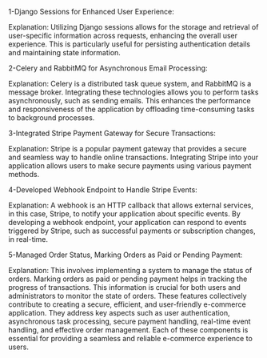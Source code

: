 1-Django Sessions for Enhanced User Experience:

Explanation: Utilizing Django sessions allows for the storage and retrieval of user-specific information across requests, enhancing the overall user experience. This is particularly useful for persisting authentication details and maintaining state information.

2-Celery and RabbitMQ for Asynchronous Email Processing:

Explanation: Celery is a distributed task queue system, and RabbitMQ is a message broker. Integrating these technologies allows you to perform tasks asynchronously, such as sending emails. This enhances the performance and responsiveness of the application by offloading time-consuming tasks to background processes.

3-Integrated Stripe Payment Gateway for Secure Transactions:

Explanation: Stripe is a popular payment gateway that provides a secure and seamless way to handle online transactions. Integrating Stripe into your application allows users to make secure payments using various payment methods.

4-Developed Webhook Endpoint to Handle Stripe Events:

Explanation: A webhook is an HTTP callback that allows external services, in this case, Stripe, to notify your application about specific events. By developing a webhook endpoint, your application can respond to events triggered by Stripe, such as successful payments or subscription changes, in real-time.

5-Managed Order Status, Marking Orders as Paid or Pending Payment:

Explanation: This involves implementing a system to manage the status of orders. Marking orders as paid or pending payment helps in tracking the progress of transactions. This information is crucial for both users and administrators to monitor the state of orders.
These features collectively contribute to creating a secure, efficient, and user-friendly e-commerce application. They address key aspects such as user authentication, asynchronous task processing, secure payment handling, real-time event handling, and effective order management. Each of these components is essential for providing a seamless and reliable e-commerce experience to users.
